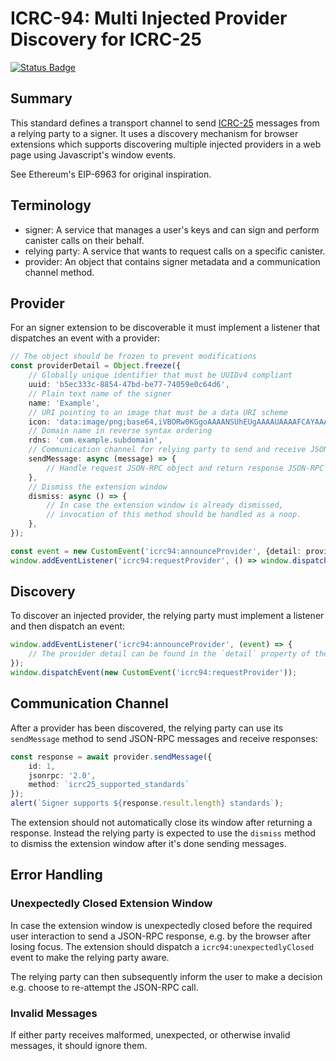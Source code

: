 # ICRC-94: Multi Injected Provider Discovery for ICRC-25

[![Status Badge](https://img.shields.io/badge/STATUS-DRAFT-ffcc00.svg)](https://github.com/orgs/dfinity/projects/31)

## Summary

This standard defines a transport channel to
send [ICRC-25](https://github.com/dfinity/wg-identity-authentication/blob/main/topics/icrc_25_signer_interaction_standard.md)
messages from a relying party to a signer. It uses a discovery mechanism for browser extensions which supports
discovering multiple injected providers in a web page using Javascript's window events.

See Ethereum's EIP-6963 for original inspiration.

## Terminology

* signer: A service that manages a user's keys and can sign and perform canister calls on their behalf.
* relying party: A service that wants to request calls on a specific canister.
* provider: An object that contains signer metadata and a communication channel method.

## Provider

For an signer extension to be discoverable it must implement a listener that dispatches an event with a provider:

```ts
// The object should be frozen to prevent modifications
const providerDetail = Object.freeze({
    // Globally unique identifier that must be UUIDv4 compliant
    uuid: 'b5ec333c-8854-47bd-be77-74059e0c64d6',
    // Plain text name of the signer
    name: 'Example',
    // URI pointing to an image that must be a data URI scheme
    icon: 'data:image/png;base64,iVBORw0KGgoAAAANSUhEUgAAAAUAAAAFCAYAAACNbyblAAAAHElEQVQI12P4//8/w38GIAXDIBKE0DHxgljNBAAO9TXL0Y4OHwAAAABJRU5ErkJggg==',
    // Domain name in reverse syntax ordering
    rdns: 'com.example.subdomain',
    // Communication channel for relying party to send and receive JSON-RPC messages
    sendMessage: async (message) => {
        // Handle request JSON-RPC object and return response JSON-RPC object 
    },
    // Dismiss the extension window
    dismiss: async () => {
        // In case the extension window is already dismissed,
        // invocation of this method should be handled as a noop.
    },
});

const event = new CustomEvent('icrc94:announceProvider', {detail: providerDetail});
window.addEventListener('icrc94:requestProvider', () => window.dispatchEvent(event));
```

## Discovery

To discover an injected provider, the relying party must implement a listener and then dispatch an event:

```ts
window.addEventListener('icrc94:announceProvider', (event) => {
    // The provider detail can be found in the `detail` property of the event
});
window.dispatchEvent(new CustomEvent('icrc94:requestProvider'));
```

## Communication Channel

After a provider has been discovered, the relying party can use its `sendMessage` method to send JSON-RPC messages and
receive responses:

```ts
const response = await provider.sendMessage({
    id: 1,
    jsonrpc: '2.0',
    method: `icrc25_supported_standards`
});
alert(`Signer supports ${response.result.length} standards`);
```

The extension should not automatically close its window after returning a response. Instead the relying party
is expected to use the `dismiss` method to dismiss the extension window after it's done sending messages.

## Error Handling

### Unexpectedly Closed Extension Window

In case the extension window is unexpectedly closed before the required user interaction to send a JSON-RPC response,
e.g. by the browser after losing focus. The extension should dispatch a `icrc94:unexpectedlyClosed` event to make the
relying party aware.

The relying party can then subsequently inform the user to make a decision e.g. choose to re-attempt the JSON-RPC call.

### Invalid Messages

If either party receives malformed, unexpected, or otherwise invalid messages, it should ignore them.


